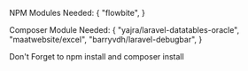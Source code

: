 NPM Modules Needed: {
"flowbite",
}

Composer Module Needed: {
"yajra/laravel-datatables-oracle",
"maatwebsite/excel",
"barryvdh/laravel-debugbar",
}

Don't Forget to npm install and composer install

